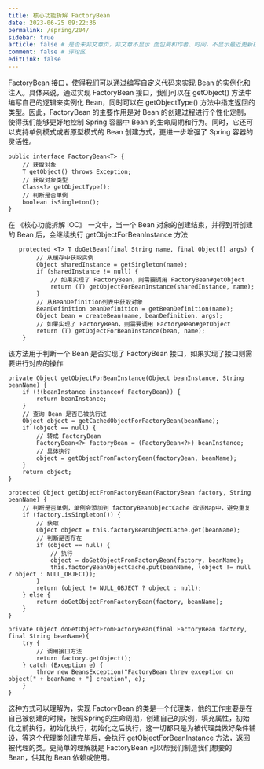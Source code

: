 ```yaml
---
title: 核心功能拆解 FactoryBean
date: 2023-06-25 09:22:36
permalink: /spring/204/
sidebar: true
article: false # 是否未非文章页，非文章不显示 面包屑和作者、时间，不显示最近更新栏，不会参与到最近更新文章的数据计算中
comment: false # 评论区
editLink: false
---
```



FactoryBean 接口，使得我们可以通过编写自定义代码来实现 Bean 的实例化和注入。具体来说，通过实现 FactoryBean 接口，我们可以在 getObject() 方法中编写自己的逻辑来实例化 Bean，同时可以在 getObjectType() 方法中指定返回的类型。因此，FactoryBean 的主要作用是对 Bean 的创建过程进行个性化定制，使得我们能够更好地控制 Spring 容器中 Bean 的生命周期和行为。同时，它还可以支持单例模式或者原型模式的 Bean 创建方式，更进一步增强了 Spring 容器的灵活性。

```
public interface FactoryBean<T> {
    // 获取对象
    T getObject() throws Exception;
    // 获取对象类型
    Class<?> getObjectType();
    // 判断是否单例
    boolean isSingleton();
}
```

在 《核心功能拆解 IOC》 一文中，当一个 Bean 对象的创建结束，并得到所创建的 Bean 后，会继续执行 getObjectForBeanInstance 方法
```
   protected <T> T doGetBean(final String name, final Object[] args) {
        // 从缓存中获取实例
        Object sharedInstance = getSingleton(name);
        if (sharedInstance != null) {
            // 如果实现了 FactoryBean，则需要调用 FactoryBean#getObject
            return (T) getObjectForBeanInstance(sharedInstance, name);
        }
        // 从BeanDefinition列表中获取对象
        BeanDefinition beanDefinition = getBeanDefinition(name);
        Object bean = createBean(name, beanDefinition, args);
        // 如果实现了 FactoryBean，则需要调用 FactoryBean#getObject
        return (T) getObjectForBeanInstance(bean, name);
    }
```
该方法用于判断一个 Bean 是否实现了 FactoryBean 接口，如果实现了接口则需要进行对应的操作
```
private Object getObjectForBeanInstance(Object beanInstance, String beanName) {
    if (!(beanInstance instanceof FactoryBean)) {
        return beanInstance;
    }
    // 查询 Bean 是否已被执行过
    Object object = getCachedObjectForFactoryBean(beanName);
    if (object == null) {
        // 转成 FactoryBean
        FactoryBean<?> factoryBean = (FactoryBean<?>) beanInstance;
        // 具体执行
        object = getObjectFromFactoryBean(factoryBean, beanName);
    }
    return object;
}

protected Object getObjectFromFactoryBean(FactoryBean factory, String beanName) {
    // 判断是否单例，单例会添加到 factoryBeanObjectCache 改该Map中，避免重复
    if (factory.isSingleton()) {
        // 获取
        Object object = this.factoryBeanObjectCache.get(beanName);
        // 判断是否存在
        if (object == null) {
            // 执行
            object = doGetObjectFromFactoryBean(factory, beanName);
            this.factoryBeanObjectCache.put(beanName, (object != null ? object : NULL_OBJECT));
        }
        return (object != NULL_OBJECT ? object : null);
    } else {
        return doGetObjectFromFactoryBean(factory, beanName);
    }
}

private Object doGetObjectFromFactoryBean(final FactoryBean factory, final String beanName){
    try {
        // 调用接口方法
        return factory.getObject();
    } catch (Exception e) {
        throw new BeansException("FactoryBean threw exception on object[" + beanName + "] creation", e);
    }
}
```
这种方式可以理解为，实现 FactoryBean 的类是一个代理类，他的工作主要是在自己被创建的时候，按照Spring的生命周期，创建自己的实例，填充属性，初始化之前执行，初始化执行，初始化之后执行，这一切都只是为被代理类做好条件铺设，等这个代理类创建完毕后，会执行 getObjectForBeanInstance 方法，返回被代理的类。更简单的理解就是 FactoryBean  可以帮我们制造我们想要的 Bean，供其他 Bean 依赖或使用。


